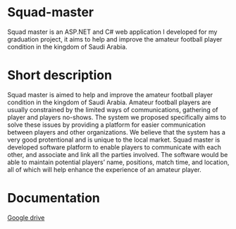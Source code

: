 # Squad-master
Squad master is an ASP.NET and C# web application I developed for my graduation project, it aims to help and improve the amateur football player condition in the kingdom of Saudi Arabia.

# Short description
Squad master is aimed to help and improve the amateur
football player condition in the kingdom of Saudi Arabia. Amateur football players are
usually constrained by the limited ways of communications, gathering of player and
players no-shows. The system we proposed specifically aims to solve these issues by
providing a platform for easier communication between players and other organizations.
We believe that the system has a very good protentional and is unique to the local market.
Squad master is developed software platform to enable players to
communicate with each other, and associate and link all the parties involved. The software
would be able to maintain potential players’ name, positions, match time, and location, all
of which will help enhance the experience of an amateur player.

# Documentation
[Google drive](https://drive.google.com/file/d/1quyCNyZeQ_1Dc6ySQgRYSNJqU-H1J2xX/view?usp=sharing)
